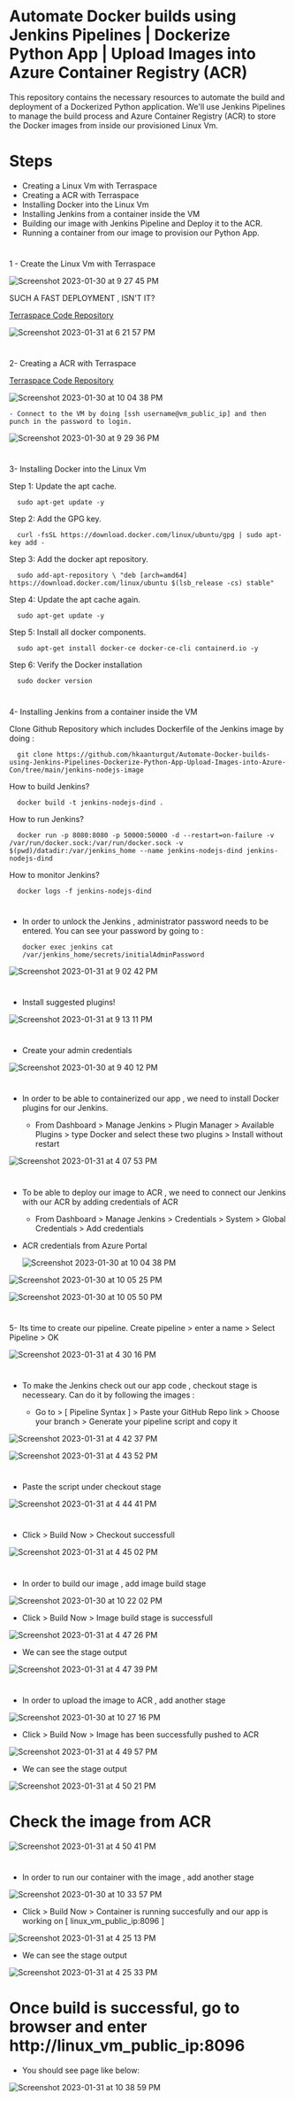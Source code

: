 # Automate Docker builds using Jenkins Pipelines | Dockerize Python App | Upload Images into Azure Container Registry (ACR)

This repository contains the necessary resources to automate the build and deployment of a Dockerized Python application. We'll use Jenkins Pipelines to manage the build process and Azure Container Registry (ACR) to store the Docker images from inside our provisioned Linux Vm.
#

# Steps 

- Creating a Linux Vm with Terraspace
- Creating a ACR with Terraspace
- Installing Docker into the Linux Vm
- Installing Jenkins from a container inside the VM
- Building our image with Jenkins Pipeline and Deploy it to the ACR.
- Running a container from our image to provision our Python App.
#

1 - Create the Linux Vm with Terraspace 

![Screenshot 2023-01-30 at 9 27 45 PM](https://user-images.githubusercontent.com/113396342/215927980-43838eba-2940-4d5b-910b-ef6b8aeae09c.png)

SUCH A FAST DEPLOYMENT , ISN'T IT?

<a href="https://github.com/hkaanturgut/Automate-Docker-builds-using-Jenkins-Pipelines-Dockerize-Python-App-Upload-Images-into-Azure-Con/tree/main/azure_terraspace_linux-vm" target="_blank">Terraspace Code Repository</a> 

![Screenshot 2023-01-31 at 6 21 57 PM](https://user-images.githubusercontent.com/113396342/215906529-b0bdca76-be36-4caa-bb0e-f35646b49daa.png)
#

2- Creating a ACR with Terraspace

<a href="https://github.com/hkaanturgut/Automate-Docker-builds-using-Jenkins-Pipelines-Dockerize-Python-App-Upload-Images-into-Azure-Con/tree/main/azure_terraspace_acr" target="_blank">Terraspace Code Repository</a> 

![Screenshot 2023-01-30 at 10 04 38 PM](https://user-images.githubusercontent.com/113396342/215906667-d768657b-8591-40d9-bf47-9020ed0fd7fb.png)


    - Connect to the VM by doing [ssh username@vm_public_ip] and then punch in the password to login.
    
![Screenshot 2023-01-30 at 9 29 36 PM](https://user-images.githubusercontent.com/113396342/215928174-23333182-ee00-4fd2-8e1c-ca4ae77e1e8b.png)

#
3-  Installing Docker into the Linux Vm

Step 1: Update the apt cache.

      sudo apt-get update -y
Step 2: Add the GPG key.

      curl -fsSL https://download.docker.com/linux/ubuntu/gpg | sudo apt-key add -
Step 3: Add the docker apt repository.

      sudo add-apt-repository \ "deb [arch=amd64] https://download.docker.com/linux/ubuntu $(lsb_release -cs) stable"
    
Step 4: Update the apt cache again.

      sudo apt-get update -y
      
Step 5: Install all docker components.

      sudo apt-get install docker-ce docker-ce-cli containerd.io -y
      
Step 6: Verify the Docker installation

      sudo docker version
      
#
4- Installing Jenkins from a container inside the VM

Clone Github Repository which includes Dockerfile of the Jenkins image by doing :

      git clone https://github.com/hkaanturgut/Automate-Docker-builds-using-Jenkins-Pipelines-Dockerize-Python-App-Upload-Images-into-Azure-Con/tree/main/jenkins-nodejs-image

How to build Jenkins? 

      docker build -t jenkins-nodejs-dind .
      
How to run Jenkins?

      docker run -p 8080:8080 -p 50000:50000 -d --restart=on-failure -v /var/run/docker.sock:/var/run/docker.sock -v $(pwd)/datadir:/var/jenkins_home --name jenkins-nodejs-dind jenkins-nodejs-dind
      
How to monitor Jenkins?

      docker logs -f jenkins-nodejs-dind
#

- In order to unlock the Jenkins , administrator password needs to be entered. You can see your password by going to :
   
      docker exec jenkins cat /var/jenkins_home/secrets/initialAdminPassword

![Screenshot 2023-01-31 at 9 02 42 PM](https://user-images.githubusercontent.com/113396342/215927010-a0d10854-c9c2-46a7-9dc3-3e1a9e9ff999.png)
#

- Install suggested plugins!

![Screenshot 2023-01-31 at 9 13 11 PM](https://user-images.githubusercontent.com/113396342/215928476-0e49990d-a699-43a5-894a-a307b180a4a6.png)
#

- Create your admin credentials

![Screenshot 2023-01-30 at 9 40 12 PM](https://user-images.githubusercontent.com/113396342/215928690-6c6a6673-b070-4617-b809-5f79ea88b920.png)
#

- In order to be able to containerized our app , we need to install Docker plugins for our Jenkins.
 
     - From Dashboard > Manage Jenkins > Plugin Manager > Available Plugins > type Docker and select these two plugins > Install without restart
     
![Screenshot 2023-01-31 at 4 07 53 PM](https://user-images.githubusercontent.com/113396342/215929121-0c88075f-4994-4004-b6b7-0c9d3728cbcb.png)
#

- To be able to deploy our image to ACR , we need to connect our Jenkins with our ACR by adding credentials of ACR

     - From Dashboard > Manage Jenkins > Credentials > System > Global Credentials > Add credentials 
     
- ACR credentials from Azure Portal
   
   ![Screenshot 2023-01-30 at 10 04 38 PM](https://user-images.githubusercontent.com/113396342/215930665-b300cbe1-e901-4ca5-8d9c-d8bef88df9c1.png)

![Screenshot 2023-01-30 at 10 05 25 PM](https://user-images.githubusercontent.com/113396342/215930412-0fb7e273-c891-4336-bb56-12e8edb91683.png)


![Screenshot 2023-01-30 at 10 05 50 PM](https://user-images.githubusercontent.com/113396342/215929954-df4add05-bb6f-4e40-a349-98bea9666cfc.png)
#

5- Its time to create our pipeline. Create pipeline > enter a name > Select Pipeline > OK

![Screenshot 2023-01-31 at 4 30 16 PM](https://user-images.githubusercontent.com/113396342/215932951-876030d9-5784-4809-a3bb-208cf64143f9.png)
#

- To make the Jenkins check out our app code , checkout stage is necesseary. Can do it by following the images :
     
     - Go to > [ Pipeline Syntax ] > Paste your GitHub Repo link > Choose your branch > Generate your pipeline script and copy it

![Screenshot 2023-01-31 at 4 42 37 PM](https://user-images.githubusercontent.com/113396342/215933493-ddbf3855-622f-4fa1-b9ad-711f7643e32c.png)

![Screenshot 2023-01-31 at 4 43 52 PM](https://user-images.githubusercontent.com/113396342/215933919-52a26670-cf87-4818-af4f-81e2d6a6b0f2.png)
#

- Paste the script under checkout stage 

![Screenshot 2023-01-31 at 4 44 41 PM](https://user-images.githubusercontent.com/113396342/215934537-067e6925-1b18-4c2c-91b1-10acd2781649.png)
#

- Click > Build Now > Checkout successfull

![Screenshot 2023-01-31 at 4 45 02 PM](https://user-images.githubusercontent.com/113396342/215935373-3984964c-6d37-4302-98d3-724de9d609ad.png)
#

- In order to build our image , add image build stage 

![Screenshot 2023-01-30 at 10 22 02 PM](https://user-images.githubusercontent.com/113396342/215935817-b01f061e-2d73-4836-83fb-5ac496d8dbd3.png)

- Click > Build Now > Image build stage is successfull

![Screenshot 2023-01-31 at 4 47 26 PM](https://user-images.githubusercontent.com/113396342/215936063-f9866682-21d9-4567-ad3f-59d38feda4d5.png)

- We can see the stage output

![Screenshot 2023-01-31 at 4 47 39 PM](https://user-images.githubusercontent.com/113396342/215936191-c7b23c41-12f9-449f-a715-535114a4e4aa.png)

#

- In order to upload the image to ACR , add another stage

![Screenshot 2023-01-30 at 10 27 16 PM](https://user-images.githubusercontent.com/113396342/215936525-db63050b-16e4-4bea-808b-0608ff383950.png)

- Click > Build Now > Image has been successfully pushed to ACR

![Screenshot 2023-01-31 at 4 49 57 PM](https://user-images.githubusercontent.com/113396342/215936706-fe4088cb-0b9e-42c8-bf57-ac5e853be6b9.png)

-  We can see the stage output

![Screenshot 2023-01-31 at 4 50 21 PM](https://user-images.githubusercontent.com/113396342/215936759-c58e0915-f681-4311-9a7b-467608402420.png)
#

# Check the image from ACR
![Screenshot 2023-01-31 at 4 50 41 PM](https://user-images.githubusercontent.com/113396342/215936845-cb203872-e75a-4959-8ef1-bc603db70a7a.png)

#

- In order to run our container with the image , add another stage

![Screenshot 2023-01-30 at 10 33 57 PM](https://user-images.githubusercontent.com/113396342/215937262-0a0f9c2d-2b14-4974-87c3-bf75baec1c1d.png)

- Click > Build Now > Container is running succesfully and our app is working on [ linux_vm_public_ip:8096 ]

![Screenshot 2023-01-31 at 4 25 13 PM](https://user-images.githubusercontent.com/113396342/215937647-da35b4cc-5acd-443a-b764-15b2e92f1e8e.png)

-   We can see the stage output

![Screenshot 2023-01-31 at 4 25 33 PM](https://user-images.githubusercontent.com/113396342/215937678-b204af11-137a-4aeb-b93b-a4c93242f032.png)

#

# Once build is successful, go to browser and enter http://linux_vm_public_ip:8096
- You should see page like below:


![Screenshot 2023-01-31 at 10 38 59 PM](https://user-images.githubusercontent.com/113396342/215939441-d4d7b255-3fc6-4e13-845c-943c4d2c45fd.png)


